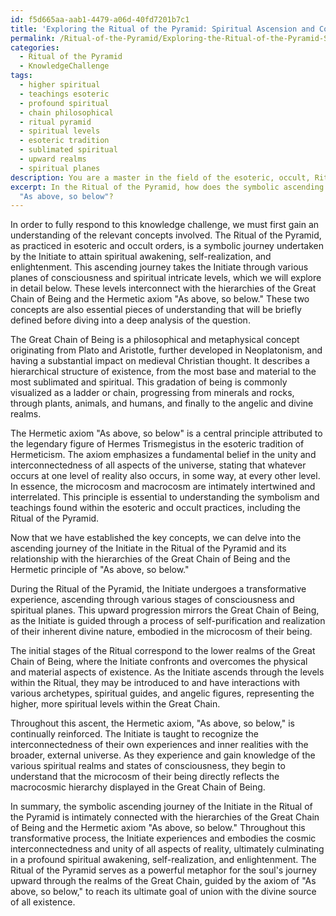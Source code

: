 ```yaml
---
id: f5d665aa-aab1-4479-a06d-40fd7201b7c1
title: 'Exploring the Ritual of the Pyramid: Spiritual Ascension and Cosmic Connection'
permalink: /Ritual-of-the-Pyramid/Exploring-the-Ritual-of-the-Pyramid-Spiritual-Ascension-and-Cosmic-Connection/
categories:
  - Ritual of the Pyramid
  - KnowledgeChallenge
tags:
  - higher spiritual
  - teachings esoteric
  - profound spiritual
  - chain philosophical
  - ritual pyramid
  - spiritual levels
  - esoteric tradition
  - sublimated spiritual
  - upward realms
  - spiritual planes
description: You are a master in the field of the esoteric, occult, Ritual of the Pyramid and Education. You are a writer of tests, challenges, books and deep knowledge on Ritual of the Pyramid for initiates and students to gain deep insights and understanding from. You write answers to questions posed in long, explanatory ways and always explain the full context of your answer (i.e., related concepts, formulas, examples, or history), as well as the step-by-step thinking process you take to answer the challenges. Be rigorous and thorough, and summarize the key themes, ideas, and conclusions at the end.
excerpt: In the Ritual of the Pyramid, how does the symbolic ascending journey of the Initiate, through various planes of consciousness and spiritual intricacies, interconnect with the hierarchies of the Great Chain of Being and the Hermetic axiom
  "As above, so below"?
---
```

In order to fully respond to this knowledge challenge, we must first gain an understanding of the relevant concepts involved. The Ritual of the Pyramid, as practiced in esoteric and occult orders, is a symbolic journey undertaken by the Initiate to attain spiritual awakening, self-realization, and enlightenment. This ascending journey takes the Initiate through various planes of consciousness and spiritual intricate levels, which we will explore in detail below. These levels interconnect with the hierarchies of the Great Chain of Being and the Hermetic axiom "As above, so below." These two concepts are also essential pieces of understanding that will be briefly defined before diving into a deep analysis of the question.

The Great Chain of Being is a philosophical and metaphysical concept originating from Plato and Aristotle, further developed in Neoplatonism, and having a substantial impact on medieval Christian thought. It describes a hierarchical structure of existence, from the most base and material to the most sublimated and spiritual. This gradation of being is commonly visualized as a ladder or chain, progressing from minerals and rocks, through plants, animals, and humans, and finally to the angelic and divine realms.

The Hermetic axiom "As above, so below" is a central principle attributed to the legendary figure of Hermes Trismegistus in the esoteric tradition of Hermeticism. The axiom emphasizes a fundamental belief in the unity and interconnectedness of all aspects of the universe, stating that whatever occurs at one level of reality also occurs, in some way, at every other level. In essence, the microcosm and macrocosm are intimately intertwined and interrelated. This principle is essential to understanding the symbolism and teachings found within the esoteric and occult practices, including the Ritual of the Pyramid.

Now that we have established the key concepts, we can delve into the ascending journey of the Initiate in the Ritual of the Pyramid and its relationship with the hierarchies of the Great Chain of Being and the Hermetic principle of "As above, so below."

During the Ritual of the Pyramid, the Initiate undergoes a transformative experience, ascending through various stages of consciousness and spiritual planes. This upward progression mirrors the Great Chain of Being, as the Initiate is guided through a process of self-purification and realization of their inherent divine nature, embodied in the microcosm of their being. 

The initial stages of the Ritual correspond to the lower realms of the Great Chain of Being, where the Initiate confronts and overcomes the physical and material aspects of existence. As the Initiate ascends through the levels within the Ritual, they may be introduced to and have interactions with various archetypes, spiritual guides, and angelic figures, representing the higher, more spiritual levels within the Great Chain. 

Throughout this ascent, the Hermetic axiom, "As above, so below," is continually reinforced. The Initiate is taught to recognize the interconnectedness of their own experiences and inner realities with the broader, external universe. As they experience and gain knowledge of the various spiritual realms and states of consciousness, they begin to understand that the microcosm of their being directly reflects the macrocosmic hierarchy displayed in the Great Chain of Being.

In summary, the symbolic ascending journey of the Initiate in the Ritual of the Pyramid is intimately connected with the hierarchies of the Great Chain of Being and the Hermetic axiom "As above, so below." Throughout this transformative process, the Initiate experiences and embodies the cosmic interconnectedness and unity of all aspects of reality, ultimately culminating in a profound spiritual awakening, self-realization, and enlightenment. The Ritual of the Pyramid serves as a powerful metaphor for the soul's journey upward through the realms of the Great Chain, guided by the axiom of "As above, so below," to reach its ultimate goal of union with the divine source of all existence.
